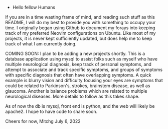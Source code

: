 - Hello fellow Humans

If you are in a time wasting frame of mind, and reading such stuff as this README, I will do my best to provide you with
something to occupy your time. I originally began using Github to document my forays into keeping track of my preferred Neovim configurations on Ubuntu. Like most of my projects, it is never kept sufficiently updated, but does help me to keep track of what I am currently doing. 

COMING SOON:
I plan to be adding a new  projects shortly. 
This is a database application using mysql to assist folks such as myself who have multiple neurological diagnosis, keep
track of personal symptoms, and attempt to associate and track specific symptoms, and groups of symptoms with specific
diagnosis that often have overlapping symptoms. A quick example is blurry vision and difficulty focusing your eyes are symptoms that 
could be related to Parkinson's, strokes, brainstem disease, as well as glaucoma. Another is balance problems which are related to multiple neurological diseases. More details to follow as this takes shape. 

As of now the db is mysql, front end is python, and the web will likely be apache2. I hope to have code to share soon.

Cheers for now,
Mitchg
July 6, 2022





<!---
mitchg/mitchg is a ✨ special ✨ repository because its `README.md` (this file) appears on your GitHub profile.
You can click the Preview link to take a look at your changes.
--->

